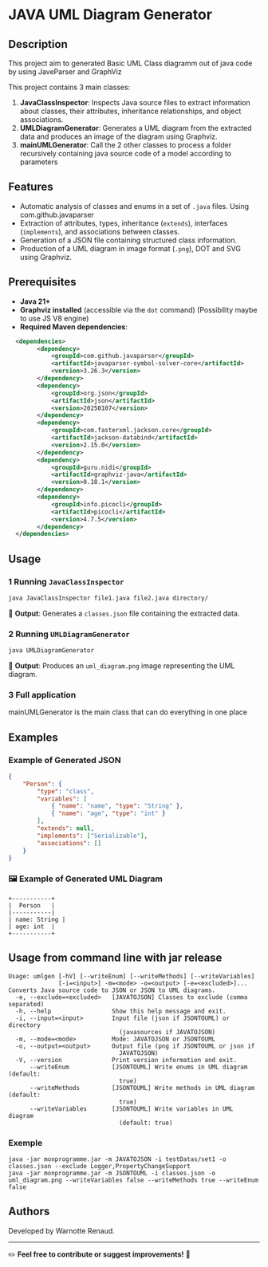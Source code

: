# JAVA UML Diagram Generator

## Description

This project aim to generated Basic UML Class diagramm out of java code by using JaveParser and GraphViz

This project contains 3 main classes:
1. **JavaClassInspector**: Inspects Java source files to extract information about classes, their attributes, inheritance relationships, and object associations.
2. **UMLDiagramGenerator**: Generates a UML diagram from the extracted data and produces an image of the diagram using Graphviz.
3. **mainUMLGenerator**: Call the 2 other classes to process a folder recursively containing java source code of a model according to parameters

## Features
- Automatic analysis of classes and enums in a set of `.java` files. Using com.github.javaparser
- Extraction of attributes, types, inheritance (`extends`), interfaces (`implements`), and associations between classes.
- Generation of a JSON file containing structured class information.
- Production of a UML diagram in image format (`.png`), DOT and SVG using Graphviz.

## Prerequisites
- **Java 21+**
- **Graphviz installed** (accessible via the `dot` command) (Possibility maybe to use JS V8 engine)
- **Required Maven dependencies**:

```xml
  <dependencies>
		<dependency>
			<groupId>com.github.javaparser</groupId>
			<artifactId>javaparser-symbol-solver-core</artifactId>
			<version>3.26.3</version>
		</dependency>
		<dependency>
			<groupId>org.json</groupId>
			<artifactId>json</artifactId>
			<version>20250107</version>
		</dependency>
		<dependency>
			<groupId>com.fasterxml.jackson.core</groupId>
			<artifactId>jackson-databind</artifactId>
			<version>2.15.0</version>
		</dependency>
		<dependency>
			<groupId>guru.nidi</groupId>
			<artifactId>graphviz-java</artifactId>
			<version>0.18.1</version>
		</dependency>
		<dependency>
			<groupId>info.picocli</groupId>
			<artifactId>picocli</artifactId>
			<version>4.7.5</version>
		</dependency>
  </dependencies>
```

## Usage
### 1️ Running `JavaClassInspector`
```sh
java JavaClassInspector file1.java file2.java directory/
```
📌 **Output**: Generates a `classes.json` file containing the extracted data.

### 2️ Running `UMLDiagramGenerator`
```sh
java UMLDiagramGenerator
```
📌 **Output**: Produces an `uml_diagram.png` image representing the UML diagram.

### 3 Full application

mainUMLGenerator is the main class that can do everything in one place

## Examples
### Example of Generated JSON
```json
{
    "Person": {
        "type": "class",
        "variables": [
            { "name": "name", "type": "String" },
            { "name": "age", "type": "int" }
        ],
        "extends": null,
        "implements": ["Serializable"],
        "associations": []
    }
}
```

### 🖼 Example of Generated UML Diagram
```
+-----------+
|  Person   |
|-----------|
| name: String |
| age: int  |
+-----------+
```

## Usage from command line with jar release

```
Usage: umlgen [-hV] [--writeEnum] [--writeMethods] [--writeVariables]
              [-i=<input>] -m=<mode> -o=<output> [-e=<excluded>]...
Converts Java source code to JSON or JSON to UML diagrams.
  -e, --exclude=<excluded>   [JAVATOJSON] Classes to exclude (comma separated)
  -h, --help                 Show this help message and exit.
  -i, --input=<input>        Input file (json if JSONTOUML) or directory
                               (javasources if JAVATOJSON)
  -m, --mode=<mode>          Mode: JAVATOJSON or JSONTOUML
  -o, --output=<output>      Output file (png if JSONTOUML or json if
                               JAVATOJSON)
  -V, --version              Print version information and exit.
      --writeEnum            [JSONTOUML] Write enums in UML diagram (default:
                               true)
      --writeMethods         [JSONTOUML] Write methods in UML diagram (default:
                               true)
      --writeVariables       [JSONTOUML] Write variables in UML diagram
                               (default: true)
```

### Exemple 

```
java -jar monprogramme.jar -m JAVATOJSON -i testDatas/set1 -o classes.json --exclude Logger,PropertyChangeSupport
java -jar monprogramme.jar -m JSONTOUML -i classes.json -o uml_diagram.png --writeVariables false --writeMethods true --writeEnum false
```

## Authors
Developed by Warnotte Renaud.

---
✏️ **Feel free to contribute or suggest improvements!** 🚀

